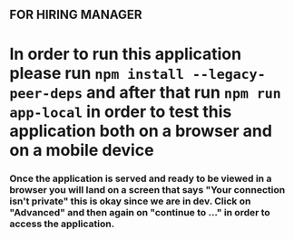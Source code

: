 ## FOR HIRING MANAGER

# In order to run this application please run `npm install --legacy-peer-deps` and after that run `npm run app-local` in order to test this application both on a browser and on a mobile device

### Once the application is served and ready to be viewed in a browser you will land on a screen that says "Your connection isn't private" this is okay since we are in dev. Click on "Advanced" and then again on "continue to ..." in order to access the application.
